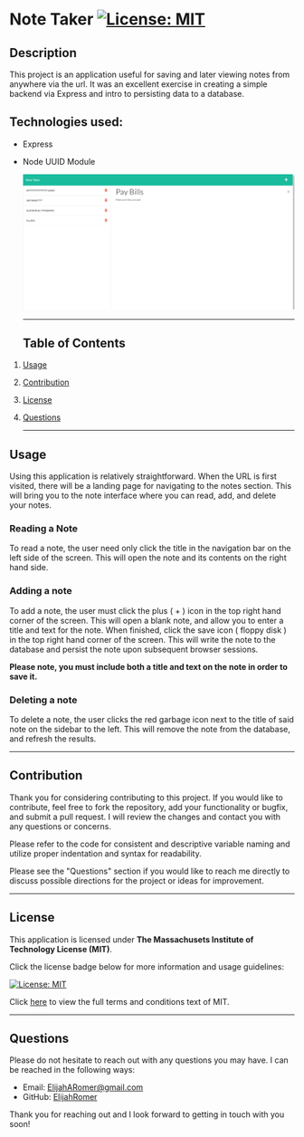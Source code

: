 # Note Taker [![License: MIT](https://img.shields.io/badge/License-MIT-yellow.svg 'Click for more information on the Massachusets Institute of Technology License (MIT)')](https://opensource.org/licenses/MIT)

## Description

This project is an application useful for saving and later viewing notes from anywhere via the url. It was an excellent exercise in creating a simple backend via Express and intro to persisting data to a database.

## Technologies used:

- Express
- Node UUID Module

  ![Screenshot ](images/screenshot.jpg 'Screenshot!')

  ***

  ## Table of Contents

1. [Usage](#usage)
1. [Contribution](#contribution)
1. [License](#license)
1. [Questions](#questions)

   ***

## Usage

Using this application is relatively straightforward. When the URL is first visited, there will be a landing page for navigating to the notes section. This will bring you to the note interface where you can read, add, and delete your notes.

### Reading a Note

To read a note, the user need only click the title in the navigation bar on the left side of the screen. This will open the note and its contents on the right hand side.

### Adding a note

To add a note, the user must click the plus ( + ) icon in the top right hand corner of the screen. This will open a blank note, and allow you to enter a title and text for the note. When finished, click the save icon ( floppy disk ) in the top right hand corner of the screen. This will write the note to the database and persist the note upon subsequent browser sessions.

**Please note, you must include both a title and text on the note in order to save it.**

### Deleting a note

To delete a note, the user clicks the red garbage icon next to the title of said note on the sidebar to the left. This will remove the note from the database, and refresh the results.

---

## Contribution

Thank you for considering contributing to this project. If you would like to contribute, feel free to fork the repository, add your functionality or bugfix, and submit a pull request. I will review the changes and contact you with any questions or concerns.

Please refer to the code for consistent and descriptive variable naming and utilize proper indentation and syntax for readability.

Please see the "Questions" section if you would like to reach me directly to discuss possible directions for the project or ideas for improvement.

---

## License

This application is licensed under **The Massachusets Institute of Technology License (MIT)**.

Click the license badge below for more information and usage guidelines:

[![License: MIT](https://img.shields.io/badge/License-MIT-yellow.svg 'Click for more information on the Massachusets Institute of Technology License (MIT)')](https://opensource.org/licenses/MIT)

Click [here](https://www.mit.edu/~amini/LICENSE.md 'MIT Full Terms and Conditions') to view the full terms and conditions text of MIT.

---

## Questions

Please do not hesitate to reach out with any questions you may have. I can be reached in the following ways:

- Email: [ElijahARomer@gmail.com](mailto:ElijahARomer@gmail.com)
- GitHub: [ElijahRomer](http://www.github.com/ElijahRomer)

Thank you for reaching out and I look forward to getting in touch with you soon!
